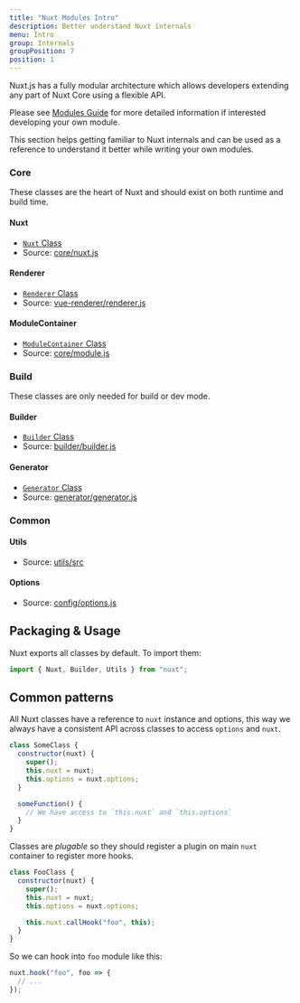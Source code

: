 ```yaml
---
title: "Nuxt Modules Intro"
description: Better understand Nuxt internals
menu: Intro
group: Internals
groupPosition: 7
position: 1
---
```


Nuxt.js has a fully modular architecture which allows developers extending any part of Nuxt Core using a flexible API.

Please see [Modules Guide](/guide/modules) for more detailed information if interested developing your own module.

This section helps getting familiar to Nuxt internals and can be used as a reference to understand it better while writing your own modules.

### Core

These classes are the heart of Nuxt and should exist on both runtime and build time.

#### Nuxt

- [`Nuxt` Class](/api/internals-nuxt)
- Source: [core/nuxt.js](https://github.com/nuxt/nuxt.js/blob/dev/packages/core/src/nuxt.js)

#### Renderer

- [`Renderer` Class](/api/internals-renderer)
- Source: [vue-renderer/renderer.js](https://github.com/nuxt/nuxt.js/blob/dev/packages/vue-renderer/src/renderer.js)

#### ModuleContainer

- [`ModuleContainer` Class](/api/internals-module-container)
- Source: [core/module.js](https://github.com/nuxt/nuxt.js/blob/dev/packages/core/src/module.js)

### Build

These classes are only needed for build or dev mode.

#### Builder

- [`Builder` Class](/api/internals-builder)
- Source: [builder/builder.js](https://github.com/nuxt/nuxt.js/blob/dev/packages/builder/src/builder.js)

#### Generator

- [`Generator` Class](/api/internals-generator)
- Source: [generator/generator.js](https://github.com/nuxt/nuxt.js/blob/dev/packages/generator/src/generator.js)

### Common

#### Utils

- Source: [utils/src](https://github.com/nuxt/nuxt.js/blob/dev/packages/utils/src)

#### Options

- Source: [config/options.js](https://github.com/nuxt/nuxt.js/blob/dev/packages/config/src/options.js)

## Packaging & Usage

Nuxt exports all classes by default. To import them:

```js
import { Nuxt, Builder, Utils } from "nuxt";
```

## Common patterns

All Nuxt classes have a reference to `nuxt` instance and options, this way we always have a consistent API across classes to access `options` and `nuxt`.

```js
class SomeClass {
  constructor(nuxt) {
    super();
    this.nuxt = nuxt;
    this.options = nuxt.options;
  }

  someFunction() {
    // We have access to `this.nuxt` and `this.options`
  }
}
```

Classes are _plugable_ so they should register a plugin on main `nuxt` container to register more hooks.

```js
class FooClass {
  constructor(nuxt) {
    super();
    this.nuxt = nuxt;
    this.options = nuxt.options;

    this.nuxt.callHook("foo", this);
  }
}
```

So we can hook into `foo` module like this:

```js
nuxt.hook("foo", foo => {
  // ...
});
```
